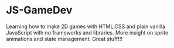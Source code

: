 # JS-GameDev
Learning how to make 2D games with HTML,CSS and plain vanilla JavaScript with no frameworks and libraries.
More insight on sprite animations and state management.
Great stuff!!!
